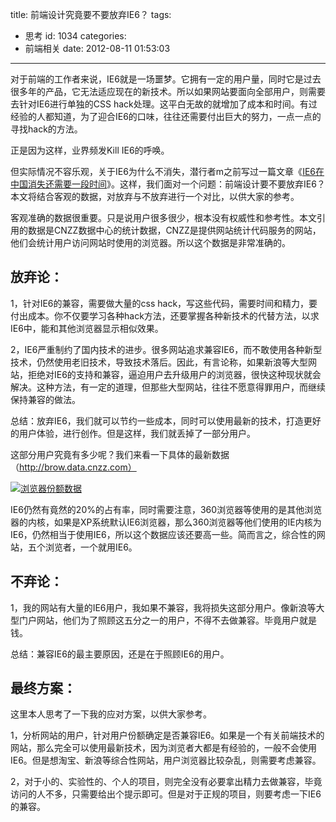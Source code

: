 title: 前端设计究竟要不要放弃IE6？
tags:
  - 思考
id: 1034
categories:
  - 前端相关
date: 2012-08-11 01:53:03
---

对于前端的工作者来说，IE6就是一场噩梦。它拥有一定的用户量，同时它是过去很多年的产品，它无法适应现在的新技术。所以如果网站要面向全部用户，则需要去针对IE6进行单独的CSS hack处理。这平白无故的就增加了成本和时间。有过经验的人都知道，为了迎合IE6的口味，往往还需要付出巨大的努力，一点一点的寻找hack的方法。

正是因为这样，业界频发Kill IE6的呼唤。

但实际情况不容乐观，关于IE6为什么不消失，潜行者m之前写过一篇文章《[IE6在中国消失还需要一段时间](http://www.qianxingzhem.com/post-956.html)》。这样，我们面对一个问题：前端设计要不要放弃IE6？本文将结合客观的数据，对放弃与不放弃进行一个对比，以供大家的参考。

客观准确的数据很重要。只是说用户很多很少，根本没有权威性和参考性。本文引用的数据是CNZZ数据中心的统计数据，CNZZ是提供网站统计代码服务的网站，他们会统计用户访问网站时使用的浏览器。所以这个数据是非常准确的。

## 放弃论：

1，针对IE6的兼容，需要做大量的css hack，写这些代码，需要时间和精力，要付出成本。你不仅要学习各种hack方法，还要掌握各种新技术的代替方法，以求IE6中，能和其他浏览器显示相似效果。

2，IE6严重制约了国内技术的进步。很多网站追求兼容IE6，而不敢使用各种新型技术，仍然使用老旧技术，导致技术落后。因此，有言论称，如果新浪等大型网站，拒绝对IE6的支持和兼容，逼迫用户去升级用户的浏览器，很快这种现状就会解决。这种方法，有一定的道理，但那些大型网站，往往不愿意得罪用户，而继续保持兼容的做法。

总结：放弃IE6，我们就可以节约一些成本，同时可以使用最新的技术，打造更好的用户体验，进行创作。但是这样，我们就丢掉了一部分用户。

这部分用户究竟有多少呢？我们来看一下具体的最新数据（http://brow.data.cnzz.com）

[![浏览器份额数据](http://qxzm-img.b0.upaiyun.com/blog/2012/08/934.png "Unnamed QQ Screenshot20120811093934")](http://qxzm-img.b0.upaiyun.com/blog/2012/08/934.png)

IE6仍然有竟然的20%的占有率，同时需要注意，360浏览器等使用的是其他浏览器的内核，如果是XP系统默认IE6浏览器，那么360浏览器等他们使用的IE内核为IE6，仍然相当于使用IE6，所以这个数据应该还要高一些。简而言之，综合性的网站，五个浏览者，一个就用IE6。

## 不弃论：

1，我的网站有大量的IE6用户，我如果不兼容，我将损失这部分用户。像新浪等大型门户网站，他们为了照顾这五分之一的用户，不得不去做兼容。毕竟用户就是钱。

总结：兼容IE6的最主要原因，还是在于照顾IE6的用户。

## 最终方案：

这里本人思考了一下我的应对方案，以供大家参考。

1，分析网站的用户，针对用户份额确定是否兼容IE6。如果是一个有关前端技术的网站，那么完全可以使用最新技术，因为浏览者大都是有经验的，一般不会使用IE6。但是想淘宝、新浪等综合性网站，用户浏览器比较杂乱，则需要考虑兼容。

2，对于小的、实验性的、个人的项目，则完全没有必要拿出精力去做兼容，毕竟访问的人不多，只需要给出个提示即可。但是对于正规的项目，则要考虑一下IE6的兼容。

&nbsp;